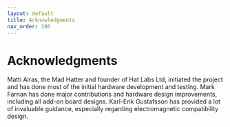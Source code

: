 ```yaml
---
layout: default
title: Acknowledgments
nav_order: 180
---
```



# Acknowledgments

Matti Airas, the Mad Hatter and founder of Hat Labs Ltd, initiated the project and has done most of the initial hardware development and testing. Mark Farnan has done major contributions and hardware design improvements, including all add-on board designs. Karl-Erik Gustafsson has provided a lot of invaluable guidance, especially regarding electromagnetic compatibility design.
